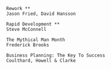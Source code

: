 ```
Rework **
Jason Fried, David Hansson
```

```
Rapid Development **
Steve McConnell
```

```
The Mythical Man Month
Frederick Brooks
```

```
Business Planning: The Key To Success
Coulthard, Howell & Clarke
```
